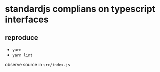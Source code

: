 # standardjs complians on typescript interfaces

## reproduce

- `yarn`
- `yarn lint`

observe source in `src/index.js`
